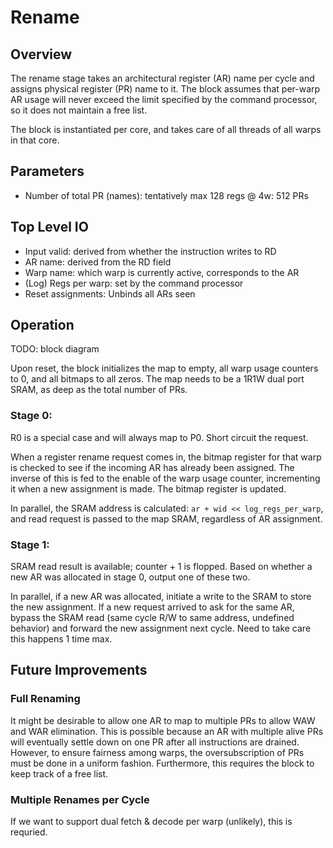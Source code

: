 # Rename

## Overview

The rename stage takes an architectural register (AR) name per cycle and
assigns physical register (PR) name to it. The block assumes that per-warp AR
usage will never exceed the limit specified by the command processor, so it
does not maintain a free list.

The block is instantiated per core, and takes care of all threads of all warps
in that core.

## Parameters

* Number of total PR (names): tentatively max 128 regs @ 4w: 512 PRs

## Top Level IO

* Input valid: derived from whether the instruction writes to RD
* AR name: derived from the RD field
* Warp name: which warp is currently active, corresponds to the AR
* (Log) Regs per warp: set by the command processor
* Reset assignments: Unbinds all ARs seen

## Operation

TODO: block diagram

Upon reset, the block initializes the map to empty, all warp usage counters to
0, and all bitmaps to all zeros. The map needs to be a 1R1W dual port SRAM, as
deep as the total number of PRs.

### Stage 0:

R0 is a special case and will always map to P0. Short circuit the request.

When a register rename request comes in, the bitmap register for that warp is
checked to see if the incoming AR has already been assigned. The inverse of
this is fed to the enable of the warp usage counter, incrementing it when a new
assignment is made. The bitmap register is updated.

In parallel, the SRAM address is calculated: `ar + wid << log_regs_per_warp`,
and read request is passed to the map SRAM, regardless of AR assignment.

### Stage 1:

SRAM read result is available; counter + 1 is flopped. Based on whether a new
AR was allocated in stage 0, output one of these two.

In parallel, if a new AR was allocated, initiate a write to the SRAM to store
the new assignment. If a new request arrived to ask for the same AR, bypass the
SRAM read (same cycle R/W to same address, undefined behavior) and forward the
new assignment next cycle. Need to take care this happens 1 time max.

## Future Improvements

### Full Renaming

It might be desirable to allow one AR to map to multiple PRs to allow WAW and
WAR elimination. This is possible because an AR with multiple alive PRs will
eventually settle down on one PR after all instructions are drained. However,
to ensure fairness among warps, the oversubscription of PRs must be done in a
uniform fashion. Furthermore, this requires the block to keep track of a free
list.

### Multiple Renames per Cycle

If we want to support dual fetch & decode per warp (unlikely), this is
requried.

